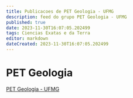 ```yaml
---
title: Publicacoes de PET Geologia - UFMG
description: feed do grupo PET Geologia - UFMG
published: true
date: 2023-11-30T16:07:05.202499
tags: Ciencias Exatas e da Terra
editor: markdown
dateCreated: 2023-11-30T16:07:05.202499
---
```


# PET Geologia
[PET Geologia - UFMG](/grupo/225PETGeologiaUFMG.md)